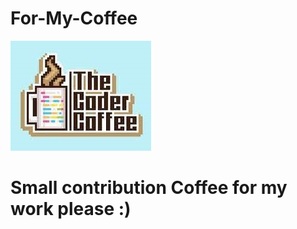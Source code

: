 # For-My-Coffee
![Coffe.jpg](https://github.com/KURO-CODE/For-My-Coffee/blob/main/images%20(1).jpg)

# Small contribution Coffee for my work please :) 

